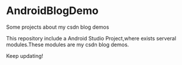 # AndroidBlogDemo
Some projects about my csdn blog demos

This repository include a Android Studio Project,where exists serveral modules.These modules are my csdn blog demos.

Keep updating!
